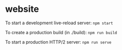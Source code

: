 # website

To start a development live-reload server:
  `npm start`

To create a production build (in ./build):
  `npm run build`

To start a production HTTP/2 server:
  `npm run serve`